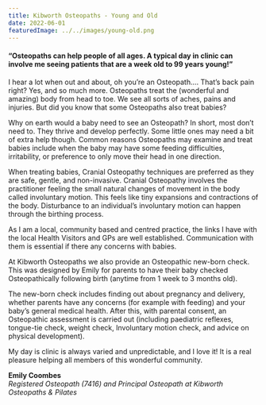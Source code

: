 ```yaml
---
title: Kibworth Osteopaths - Young and Old
date: 2022-06-01
featuredImage: ../../images/young-old.png
---
```


<h4>“Osteopaths can help people of all ages. A typical day in clinic can involve me seeing patients that are a week old to 99 years young!”</h4>

I hear a lot when out and about, oh you’re an Osteopath…. That’s back pain right? Yes, and so much more. Osteopaths treat the (wonderful and amazing) body from head to toe. We see all sorts of aches, pains and injuries. But did you know that some Osteopaths also treat babies?

Why on earth would a baby need to see an Osteopath? In short, most don’t need to. They thrive and develop perfectly. Some little ones may need a bit of extra help though. Common reasons Osteopaths may examine and treat babies include when the baby may have some feeding difficulties, irritability, or preference to only move their head in one direction.

When treating babies, Cranial Osteopathy techniques are preferred as they are safe, gentle, and non-invasive. Cranial Osteopathy involves the practitioner feeling the small natural changes of movement in the body called involuntary motion. This feels like tiny expansions and contractions of the body. Disturbance to an individual’s involuntary motion can happen through the birthing process.

As I am a local, community based and centred practice, the links I have with the local Health Visitors and GPs are well established. Communication with them is essential if there any concerns with babies.

At Kibworth Osteopaths we also provide an Osteopathic new-born check. This was designed by Emily for parents to have their baby checked Osteopathically following birth (anytime from 1 week to 3 months old).

The new-born check includes finding out about pregnancy and delivery, whether parents have any concerns (for example with feeding) and your baby’s general medical health. After this, with parental consent, an Osteopathic assessment is carried out (including paediatric reflexes, tongue-tie check, weight check, Involuntary motion check, and advice on physical development).

My day is clinic is always varied and unpredictable, and I love it! It is a real pleasure helping all members of this wonderful community.

<strong>Emily Coombes</strong><br />
<em>Registered Osteopath (7416) and Principal Osteopath at Kibworth Osteopaths & Pilates</em>